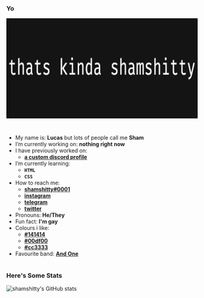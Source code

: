 ### **Yo**
![shamshitty](urlembed.png)

#

- My name is: **Lucas** but lots of people call me **Sham**
- I’m currently working on: **nothing right now**
- I have previously worked on:
    * [**a custom discord profile**](https://projects.shamshitty.xyz/discordprofile/)
- I’m currently learning:
    * **`HTML`**
    * **`CSS`**
- How to reach me:
    * [**shamshitty#0001**](https://discord.com/channels/@me)
    * [**instagram**](https://instagram.com/shamshitty/)
    * [**telegram**](https://t.me/shamshitty)
    * [**twitter**](https://twitter.com/shamshitty)
- Pronouns: **He/They**
- Fun fact: **I'm gay**
- Colours i like:
    * [**#141414**](https://htmlcsscolor.com/hex/141414)
    * [**#00df00**](https://htmlcsscolor.com/hex/00df00)
    * [**#cc3333**](https://htmlcsscolor.com/hex/cc3333)
- Favourite band: [**And One**](https://andone.de)

#

### **Here's Some Stats**

![shamshitty's GitHub stats](https://github-readme-stats.vercel.app/api?username=shamshitty&show_icons=true&theme=dark)
